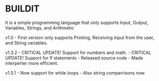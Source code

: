 # BUILDIT
It is a simple programming language that only supports Input, Output, Variables, Strings, and Arithmetic

v1.0
	- First version only supports Printing, Receiving input from the user, and String variables.

v1.3.2
	- CRITICAL UPDATE! Support for numbers and math.
	- CRITICAL UPDATE! Support for If statements
	- Released source code
	- Made interperter more efficient.

v1.5.1
	- Now support for while loops
	- Also string comparrisons now
